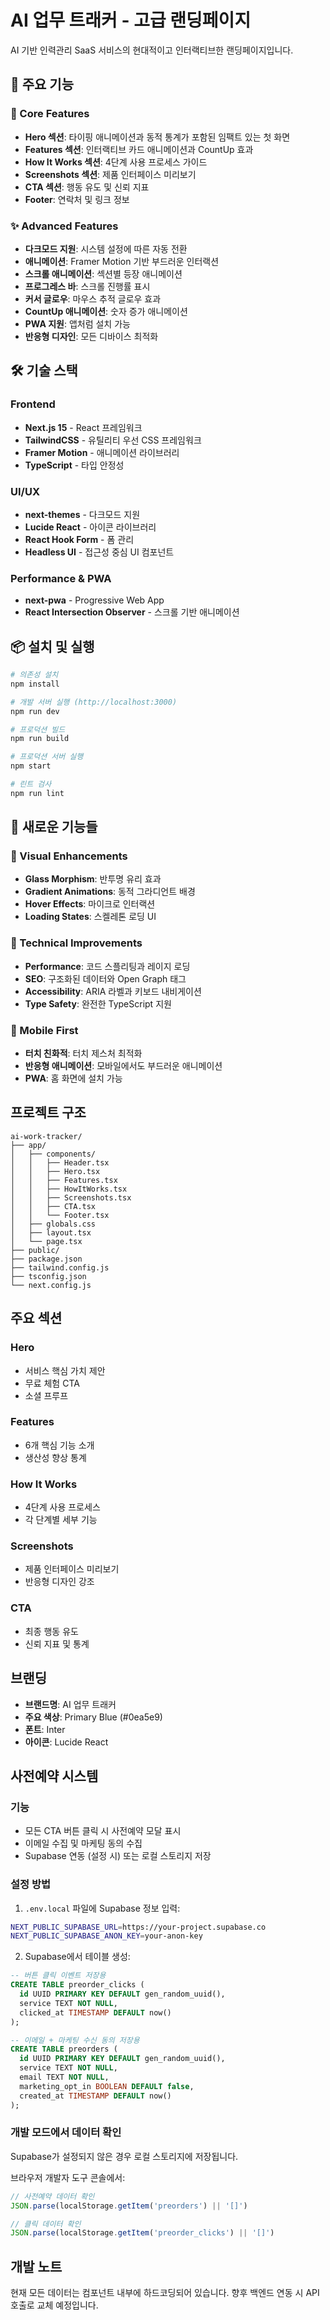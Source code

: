 # AI 업무 트래커 - 고급 랜딩페이지

AI 기반 인력관리 SaaS 서비스의 현대적이고 인터랙티브한 랜딩페이지입니다.

## 🚀 주요 기능

### 💫 Core Features
- **Hero 섹션**: 타이핑 애니메이션과 동적 통계가 포함된 임팩트 있는 첫 화면
- **Features 섹션**: 인터랙티브 카드 애니메이션과 CountUp 효과
- **How It Works 섹션**: 4단계 사용 프로세스 가이드
- **Screenshots 섹션**: 제품 인터페이스 미리보기
- **CTA 섹션**: 행동 유도 및 신뢰 지표
- **Footer**: 연락처 및 링크 정보

### ✨ Advanced Features
- **다크모드 지원**: 시스템 설정에 따른 자동 전환
- **애니메이션**: Framer Motion 기반 부드러운 인터랙션
- **스크롤 애니메이션**: 섹션별 등장 애니메이션
- **프로그레스 바**: 스크롤 진행률 표시
- **커서 글로우**: 마우스 추적 글로우 효과
- **CountUp 애니메이션**: 숫자 증가 애니메이션
- **PWA 지원**: 앱처럼 설치 가능
- **반응형 디자인**: 모든 디바이스 최적화

## 🛠 기술 스택

### Frontend
- **Next.js 15** - React 프레임워크
- **TailwindCSS** - 유틸리티 우선 CSS 프레임워크
- **Framer Motion** - 애니메이션 라이브러리
- **TypeScript** - 타입 안정성

### UI/UX
- **next-themes** - 다크모드 지원
- **Lucide React** - 아이콘 라이브러리
- **React Hook Form** - 폼 관리
- **Headless UI** - 접근성 중심 UI 컴포넌트

### Performance & PWA
- **next-pwa** - Progressive Web App
- **React Intersection Observer** - 스크롤 기반 애니메이션

## 📦 설치 및 실행

```bash
# 의존성 설치
npm install

# 개발 서버 실행 (http://localhost:3000)
npm run dev

# 프로덕션 빌드
npm run build

# 프로덕션 서버 실행
npm start

# 린트 검사
npm run lint
```

## 🌟 새로운 기능들

### 🎨 Visual Enhancements
- **Glass Morphism**: 반투명 유리 효과
- **Gradient Animations**: 동적 그라디언트 배경
- **Hover Effects**: 마이크로 인터랙션
- **Loading States**: 스켈레톤 로딩 UI

### 🔧 Technical Improvements
- **Performance**: 코드 스플리팅과 레이지 로딩
- **SEO**: 구조화된 데이터와 Open Graph 태그
- **Accessibility**: ARIA 라벨과 키보드 내비게이션
- **Type Safety**: 완전한 TypeScript 지원

### 📱 Mobile First
- **터치 친화적**: 터치 제스처 최적화
- **반응형 애니메이션**: 모바일에서도 부드러운 애니메이션
- **PWA**: 홈 화면에 설치 가능

## 프로젝트 구조

```
ai-work-tracker/
├── app/
│   ├── components/
│   │   ├── Header.tsx
│   │   ├── Hero.tsx
│   │   ├── Features.tsx
│   │   ├── HowItWorks.tsx
│   │   ├── Screenshots.tsx
│   │   ├── CTA.tsx
│   │   └── Footer.tsx
│   ├── globals.css
│   ├── layout.tsx
│   └── page.tsx
├── public/
├── package.json
├── tailwind.config.js
├── tsconfig.json
└── next.config.js
```

## 주요 섹션

### Hero
- 서비스 핵심 가치 제안
- 무료 체험 CTA
- 소셜 프루프

### Features
- 6개 핵심 기능 소개
- 생산성 향상 통계

### How It Works
- 4단계 사용 프로세스
- 각 단계별 세부 기능

### Screenshots
- 제품 인터페이스 미리보기
- 반응형 디자인 강조

### CTA
- 최종 행동 유도
- 신뢰 지표 및 통계

## 브랜딩

- **브랜드명**: AI 업무 트래커
- **주요 색상**: Primary Blue (#0ea5e9)
- **폰트**: Inter
- **아이콘**: Lucide React

## 사전예약 시스템

### 기능
- 모든 CTA 버튼 클릭 시 사전예약 모달 표시
- 이메일 수집 및 마케팅 동의 수집
- Supabase 연동 (설정 시) 또는 로컬 스토리지 저장

### 설정 방법
1. `.env.local` 파일에 Supabase 정보 입력:
```bash
NEXT_PUBLIC_SUPABASE_URL=https://your-project.supabase.co
NEXT_PUBLIC_SUPABASE_ANON_KEY=your-anon-key
```

2. Supabase에서 테이블 생성:
```sql
-- 버튼 클릭 이벤트 저장용
CREATE TABLE preorder_clicks (
  id UUID PRIMARY KEY DEFAULT gen_random_uuid(),
  service TEXT NOT NULL,
  clicked_at TIMESTAMP DEFAULT now()
);

-- 이메일 + 마케팅 수신 동의 저장용
CREATE TABLE preorders (
  id UUID PRIMARY KEY DEFAULT gen_random_uuid(),
  service TEXT NOT NULL,
  email TEXT NOT NULL,
  marketing_opt_in BOOLEAN DEFAULT false,
  created_at TIMESTAMP DEFAULT now()
);
```

### 개발 모드에서 데이터 확인
Supabase가 설정되지 않은 경우 로컬 스토리지에 저장됩니다.

브라우저 개발자 도구 콘솔에서:
```javascript
// 사전예약 데이터 확인
JSON.parse(localStorage.getItem('preorders') || '[]')

// 클릭 데이터 확인
JSON.parse(localStorage.getItem('preorder_clicks') || '[]')
```

## 개발 노트

현재 모든 데이터는 컴포넌트 내부에 하드코딩되어 있습니다. 향후 백엔드 연동 시 API 호출로 교체 예정입니다. 